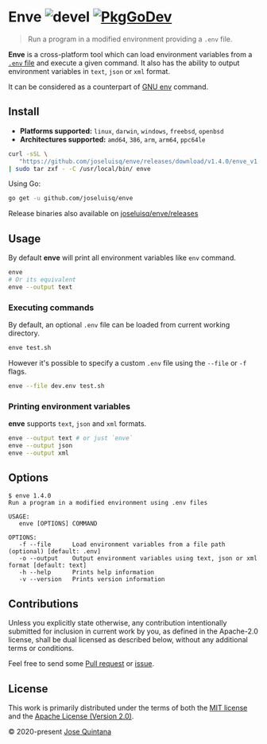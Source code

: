 # Enve ![devel](https://github.com/joseluisq/enve/workflows/devel/badge.svg) [![PkgGoDev](https://pkg.go.dev/badge/github.com/joseluisq/enve)](https://pkg.go.dev/github.com/joseluisq/enve)

> Run a program in a modified environment providing a `.env` file.

**Enve** is a cross-platform tool which can load environment variables from a [`.env` file](https://www.ibm.com/docs/en/aix/7.2?topic=files-env-file) and execute a given command.
It also has the ability to output environment variables in `text`, `json` or `xml` format.

It can be considered as a counterpart of [GNU env](https://www.gnu.org/software/coreutils/manual/html_node/env-invocation.html) command.

## Install

- **Platforms supported:** `linux`, `darwin`, `windows`, `freebsd`, `openbsd`
- **Architectures supported:** `amd64`, `386`, `arm`, `arm64`, `ppc64le`

```sh
curl -sSL \
   "https://github.com/joseluisq/enve/releases/download/v1.4.0/enve_v1.4.0_linux_amd64.tar.gz" \
| sudo tar zxf - -C /usr/local/bin/ enve
```

Using Go:

```sh
go get -u github.com/joseluisq/enve
```

Release binaries also available on [joseluisq/enve/releases](https://github.com/joseluisq/enve/releases)

## Usage

By default **enve** will print all environment variables like `env` command. 

```sh
enve
# Or its equivalent
enve --output text
```

### Executing commands

By default, an optional `.env` file can be loaded from current working directory.

```sh
enve test.sh
```

However it's possible to specify a custom `.env` file using the `--file` or `-f` flags.

```sh
enve --file dev.env test.sh
```

### Printing environment variables

**enve** supports `text`, `json` and `xml` formats.

```sh
enve --output text # or just `enve`
enve --output json
enve --output xml
```

## Options

```
$ enve 1.4.0
Run a program in a modified environment using .env files

USAGE:
   enve [OPTIONS] COMMAND

OPTIONS:
   -f --file      Load environment variables from a file path (optional) [default: .env]
   -o --output    Output environment variables using text, json or xml format [default: text]
   -h --help      Prints help information
   -v --version   Prints version information
```

## Contributions

Unless you explicitly state otherwise, any contribution intentionally submitted for inclusion in current work by you, as defined in the Apache-2.0 license, shall be dual licensed as described below, without any additional terms or conditions.

Feel free to send some [Pull request](https://github.com/joseluisq/enve/pulls) or [issue](https://github.com/joseluisq/enve/issues).

## License

This work is primarily distributed under the terms of both the [MIT license](LICENSE-MIT) and the [Apache License (Version 2.0)](LICENSE-APACHE).

© 2020-present [Jose Quintana](https://git.io/joseluisq)
